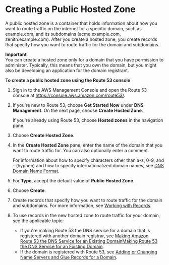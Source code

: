 # Creating a Public Hosted Zone<a name="CreatingHostedZone"></a>

A public hosted zone is a container that holds information about how you want to route traffic on the internet for a specific domain, such as example\.com, and its subdomains \(acme\.example\.com, zenith\.example\.com\)\. After you create a hosted zone, you create records that specify how you want to route traffic for the domain and subdomains\.

**Important**  
You can create a hosted zone only for a domain that you have permission to administer\. Typically, this means that you own the domain, but you might also be developing an application for the domain registrant\.

**To create a public hosted zone using the Route 53 console**

1. Sign in to the AWS Management Console and open the Route 53 console at [https://console\.aws\.amazon\.com/route53/](https://console.aws.amazon.com/route53/)\.

1. If you're new to Route 53, choose **Get Started Now** under **DNS Management**\. On the next page, choose **Create Hosted Zone**\.

   If you're already using Route 53, choose **Hosted zones** in the navigation pane\.

1. Choose **Create Hosted Zone**\.

1. In the **Create Hosted Zone** pane, enter the name of the domain that you want to route traffic for\. You can also optionally enter a comment\.

   For information about how to specify characters other than a\-z, 0\-9, and \- \(hyphen\) and how to specify internationalized domain names, see [DNS Domain Name Format](DomainNameFormat.md)\.

1. For **Type**, accept the default value of **Public Hosted Zone**\.

1. Choose **Create**\.

1. Create records that specify how you want to route traffic for the domain and subdomains\. For more information, see [Working with Records](rrsets-working-with.md)\.

1. To use records in the new hosted zone to route traffic for your domain, see the applicable topic:
   + If you're making Route 53 the DNS service for a domain that is registered with another domain registrar, see [Making Amazon Route 53 the DNS Service for an Existing DomainMaking Route 53 the DNS Service for an Existing Domain](MigratingDNS.md)\.
   + If the domain is registered with Route 53, see [Adding or Changing Name Servers and Glue Records for a Domain](domain-name-servers-glue-records.md)\.